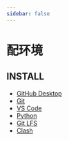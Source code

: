 ```yaml
---
sidebar: false
---
```


# 配环境

## INSTALL

- [GitHub Desktop]
- [Git]
- [VS Code]
- [Python]
- [Git LFS]
- [Clash]




[GitHub Desktop]: https://central.github.com/deployments/desktop/desktop/latest/win32
[Git]: https://github.com/git-for-windows/git/releases/download/v2.37.1.windows.1/Git-2.37.1-64-bit.exe
[VS Code]: https://code.visualstudio.com/Download#
[Python]: https://www.python.org/ftp/python/3.10.5/python-3.10.5-amd64.exe
[Git LFS]: https://git-lfs.github.com/

[Clash]: https://github.com/Fndroid/clash_for_windows_pkg/releases/download/0.19.25/Clash.for.Windows-0.19.25-arm64-win.7z
